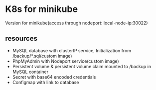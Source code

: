 # K8s for minikube
Version for minikube(access through nodeport: local-node-ip:30022)		
## resources
- MySQL database with clusterIP service, Initialization from /backup/*.sql(custom image)
- PhpMyAdmin with Nodeport service(custom image)
- Persistent volume & persistent volume claim mounted to /backup in MySQL container
- Secret with base64 encoded credentials
- Configmap with link to database
